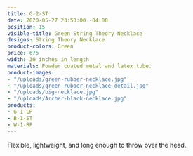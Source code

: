 ```yaml
---
title: G-2-ST
date: 2020-05-27 23:53:00 -04:00
position: 15
visible-title: Green String Theory Necklace
designs: String Theory Necklace
product-colors: Green
price: 675
width: 30 inches in length
materials: Powder coated metal and latex tube.
product-images:
- "/uploads/green-rubber-necklace.jpg"
- "/uploads/green-rubber-necklace_detail.jpg"
- "/uploads/big-necklace.jpg"
- "/uploads/Archer-black-necklace.jpg"
products:
- G-1-LP
- B-1-ST
- W-1-RF
---
```


Flexible, lightweight, and long enough to throw over the head.
